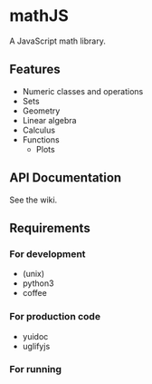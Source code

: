 # mathJS

A JavaScript math library.

## Features

- Numeric classes and operations
- Sets
- Geometry
- Linear algebra
- Calculus
- Functions
	- Plots

## API Documentation

See the wiki.

## Requirements

### For development

- (unix)
- python3
- coffee

### For production code

- yuidoc
- uglifyjs

### For running

